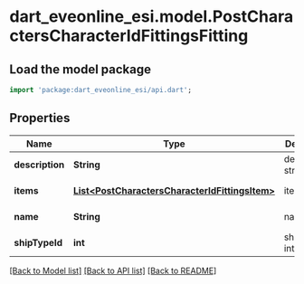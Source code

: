 # dart_eveonline_esi.model.PostCharactersCharacterIdFittingsFitting

## Load the model package
```dart
import 'package:dart_eveonline_esi/api.dart';
```

## Properties
Name | Type | Description | Notes
------------ | ------------- | ------------- | -------------
**description** | **String** | description string | [default to null]
**items** | [**List&lt;PostCharactersCharacterIdFittingsItem&gt;**](PostCharactersCharacterIdFittingsItem.md) | items array | [default to []]
**name** | **String** | name string | [default to null]
**shipTypeId** | **int** | ship_type_id integer | [default to null]

[[Back to Model list]](../README.md#documentation-for-models) [[Back to API list]](../README.md#documentation-for-api-endpoints) [[Back to README]](../README.md)


